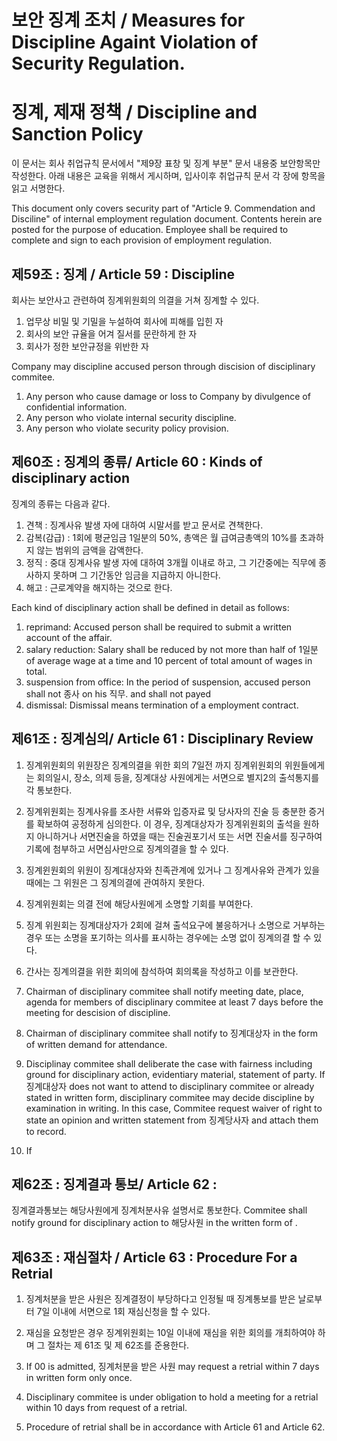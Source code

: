 # 보안 징계 조치 / Measures for Discipline Againt Violation of Security Regulation.

# 징계, 제재 정책 / Discipline and Sanction Policy
이 문서는 회사 취업규칙 문서에서 "제9장 표창 및 징계 부분" 문서 내용중 보안항목만 작성한다.
아래 내용은 교육을 위해서 게시하며, 입사이후 취업규칙 문서 각 장에 항목을 읽고 서명한다.

This document only covers security part of "Article 9. Commendation and Disciline" of internal employment regulation document.
Contents herein are posted for the purpose of education. Employee shall be required to complete and sign to each provision of employment regulation.

## 제59조 : 징계 / Article 59 : Discipline
회사는 보안사고 관련하여 징계위원회의 의결을 거쳐 징계할 수 있다.

1. 업무상 비밀 및 기밀을 누설하여 회사에 피해를 입힌 자
1. 회사의 보안 규율을 어겨 질서를 문란하게 한 자
1. 회사가 정한 보안규정을 위반한 자

Company may discipline accused person through discision of disciplinary commitee.

1. Any person who cause damage or loss to Company by divulgence of confidential information.
1. Any person who violate internal security discipline.
1. Any person who violate security policy provision.

## 제60조 : 징계의 종류/ Article 60 : Kinds of disciplinary action
징계의 종류는 다음과 같다.

1. 견책 : 징계사유 발생 자에 대하여 시말서를 받고 문서로 견책한다.
1. 감복(감급) : 1회에 평균임금 1일분의 50%, 총액은 월 급여금총액의 10%를 초과하지 않는 범위의 금액을 감액한다.
1. 정직 : 중대 징계사유 발생 자에 대하여 3개월 이내로 하고, 그 기간중에는 직무에 종사하지 못하며 그 기간동안 임금을 지급하지 아니한다.
1. 해고 : 근로계약을 해지하는 것으로 한다.

Each kind of disciplinary action shall be defined in detail as follows:
1. reprimand: Accused person shall be required to submit a written account of the affair.
1. salary reduction: Salary shall be reduced by not more than half of 1일분 of average wage at a time and 10 percent of total amount of wages in total. 
1. suspension from office: In the period of suspension, accused person shall not 종사 on his 직무. and shall not payed
1. dismissal: Dismissal means termination of a employment contract.

## 제61조 : 징계심의/ Article 61 : Disciplinary Review
1. 징계위원회의 위원장은 징계의결을 위한 회의 7일전 까지 징계위원회의 위원들에게는 회의일시, 장소, 의제 등을, 징계대상 사원에게는 서면으로 별지2의 출석통지를 각 통보한다.
1. 징계위원회는 징계사유를 조사한 서류와 입증자료 및 당사자의 진술 등 충분한 증거를 확보하여 공정하게 심의한다. 이 경우, 징계대상자가 징계위원회의 출석을 원하지 아니하거나 서면진술을 하였을 때는 진술권포기서 또는 서면 진술서를 징구하여 기록에 첨부하고 서면심사만으로 징계의결을 할 수 있다.
1. 징계윈원회의 위원이 징계대상자와 친족관계에 있거나 그 징계사유와 관계가 있을 때에는 그 위원은 그 징계의결에 관여하지 못한다.
1. 징계위원회는 의결 전에 해당사원에게 소명할 기회를 부여한다.
1. 징계 위원회는 징계대상자가 2회에 걸쳐 출석요구에 불응하거나 소명으로 거부하는 경우 또는 소명을 포기하는 의사를 표시하는 경우에는 소명 없이 징계의결 할 수 있다.
1. 간사는 징계의결을 위한 회의에 참석하여 회의록을 작성하고 이를 보관한다.

1. Chairman of disciplinary commitee shall notify meeting date, place, agenda for members of disciplinary commitee at least 7 days before the meeting for descision of discipline. 
1. Chairman of disciplinary commitee shall notify to 징계대상자 in the form of written demand for attendance.
1. Disciplinay commitee shall deliberate the case with fairness including ground for disciplinary action, evidentiary material, statement of party. If 징계대상자 does not want to attend to disciplinary commitee or already stated in written form, disciplinary commitee may decide discipline by examination in writing. In this case, Commitee request waiver of right to state an opinion and written statement from 징계당사자 and attach them to record.
1. If

## 제62조 : 징계결과 통보/ Article 62 :
징계결과통보는 해당사원에게 징계처분사유 설명서로 통보한다.
Commitee shall notify ground for disciplinary action to 해당사원 in the written form of .

## 제63조 : 재심절차 / Article 63 : Procedure For a Retrial
1. 징계처분을 받은 사원은 징계결정이 부당하다고 인정될 때 징계통보를 받은 날로부터 7일 이내에 서면으로 1회 재심신청을 할 수 있다.
1. 재심을 요청받은 경우 징계위원회는 10일 이내에 재심을 위한 회의를 개최하여야 하며 그 절차는 제 61조 및 제 62조를 준용한다.

1. If 00 is admitted, 징계처분을 받은 사원 may request a retrial within 7 days in written form only once.
1. Disciplinary commitee is under obligation to hold a meeting for a retrial within 10 days from request of a retrial.
1. Procedure of retrial shall be in accordance with Article 61 and Article 62.
